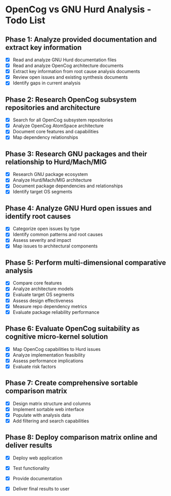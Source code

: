 # OpenCog vs GNU Hurd Analysis - Todo List

## Phase 1: Analyze provided documentation and extract key information
- [x] Read and analyze GNU Hurd documentation files
- [x] Read and analyze OpenCog architecture documents
- [x] Extract key information from root cause analysis documents
- [x] Review open issues and existing synthesis documents
- [x] Identify gaps in current analysis

## Phase 2: Research OpenCog subsystem repositories and architecture
- [x] Search for all OpenCog subsystem repositories
- [x] Analyze OpenCog AtomSpace architecture
- [x] Document core features and capabilities
- [x] Map dependency relationships

## Phase 3: Research GNU packages and their relationship to Hurd/Mach/MIG
- [x] Research GNU package ecosystem
- [x] Analyze Hurd/Mach/MIG architecture
- [x] Document package dependencies and relationships
- [x] Identify target OS segments

## Phase 4: Analyze GNU Hurd open issues and identify root causes
- [x] Categorize open issues by type
- [x] Identify common patterns and root causes
- [x] Assess severity and impact
- [x] Map issues to architectural components

## Phase 5: Perform multi-dimensional comparative analysis
- [x] Compare core features
- [x] Analyze architecture models
- [x] Evaluate target OS segments
- [x] Assess design effectiveness
- [x] Measure repo dependency metrics
- [x] Evaluate package reliability performance

## Phase 6: Evaluate OpenCog suitability as cognitive micro-kernel solution
- [x] Map OpenCog capabilities to Hurd issues
- [x] Analyze implementation feasibility
- [x] Assess performance implications
- [x] Evaluate risk factors

## Phase 7: Create comprehensive sortable comparison matrix
- [x] Design matrix structure and columns
- [x] Implement sortable web interface
- [x] Populate with analysis data
- [x] Add filtering and search capabilities

## Phase 8: Deploy comparison matrix online and deliver results
- [x] Deploy web application
- [x] Test functionality
- [x] Provide documentation
- [x] Deliver final results to user

